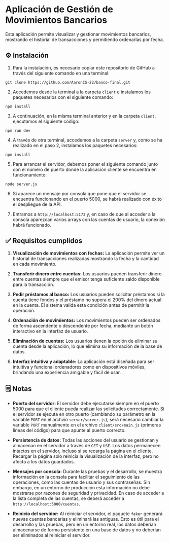 # Aplicación de Gestión de Movimientos Bancarios
Esta aplicación permite visualizar y gestionar movimientos bancarios, mostrando el historial de transacciones y permitiendo ordenarlas por fecha.


## ⚙️ Instalación

1. Para la instalación, es necesario copiar este repositorio de GitHub a través del siguiente comando en una terminal:
```shell
git clone https://github.com/AaronCS-22/banco-final.git
```
2. Accedemos desde la terminal a la carpeta ```client``` e instalamos los paquetes necesarios con el siguiente comando:
```shell
npm install
```
3. A continuación, en la misma terminal anterior y en la carpeta ```client```, ejecutamos el siguiente código:
```shell
npm run dev
```

4. A través de otra terminal, accedemos a la carpeta ```server``` y, como se ha realizado en el paso 2, instalamos los paquetes necesarios:
```shell
npm install
```
5. Para arrancar el servidor, debemos poner el siguiente comando junto con el número de puerto donde la aplicación cliente se encuentra en funcionamiento:
```shell
node server.js
```
6. Si aparece un mensaje por consola que pone que el servidor se encuentra funcionando en el puerto 5000, se habrá realizado con éxito el despliegue de la API.

7. Entramos a ```http://localhost:5173``` y, en caso de que al acceder a la consola aparezcan varios arrays con las cuentas de usuario, la conexión habrá funcionado.

## ✅ Requisitos cumplidos
1. **Visualización de movimientos con fechas:** La aplicación permite ver un historial de transacciones realizadas mostrando la fecha y la cantidad en cada movimiento.

2. **Transferir dinero entre cuentas:** Los usuarios pueden transferir dinero entre cuentas siempre que el emisor tenga suficiente saldo disponible para la transacción.

3. **Pedir préstamos al banco:** Los usuarios pueden solicitar préstamos si la cuenta tiene fondos y el préstamo no supera el 200% del dinero actual en la cuenta. El sistema valida esta condición antes de permitir la operación.

4. **Ordenación de movimientos:** Los movimientos pueden ser ordenados de forma ascendente o descendente por fecha, mediante un botón interactivo en la interfaz de usuario.

5. **Eliminación de cuentas:** Los usuarios tienen la opción de eliminar su cuenta desde la aplicación, lo que elimina su información de la base de datos.

6. **Interfaz intuitiva y adaptable:** La aplicación está diseñada para ser intuitiva y funcional ordenadores como en dispositivos móviles, brindando una experiencia amigable y fácil de usar.

## 🗒️ Notas
- **Puerto del servidor:** El servidor debe ejecutarse siempre en el puerto 5000 para que el cliente pueda realizar las solicitudes correctamente. Si el servidor se ejecuta en otro puerto (cambiando su parámetro en la variable ```PORT``` en el archvio ```server/server.js```), será necesario cambiar la variable ```PORT``` manualmente en el archivo ```client/src/main.js``` (primeras líneas del código) para que apunte al puerto correcto.

- **Persistencia de datos:** Todas las acciones del usuario se gestionan y almacenan en el servidor a través de ```GET``` y ```USE```. Los datos permanecen intactos en el servidor, incluso si se recarga la página en el cliente. Recargar la página solo reinicia la visualización de la interfaz, pero no afecta a los datos guardados.

- **Mensajes por consola:** Durante las pruebas y el desarrollo, se muestra información en la consola para facilitar el seguimiento de las operaciones, como las cuentas de usuario y sus contraseñas. Sin embargo, en un entorno de producción esta información no debe mostrarse por razones de seguridad y privacidad. En caso de acceder a la lista completa de las cuentas, se deberá acceder a ```http://localhost:5000/cuentas```.

- **Reinicio del servidor:** Al reiniciar el servidor, el paquete ```faker``` generará nuevas cuentas bancarias y eliminará las antiguas. Esto es útil para el desarrollo y las pruebas, pero en un entorno real, los datos deberían almacenarse de forma persistente en una base de datos y no deberían ser eliminados al reiniciar el servidor.